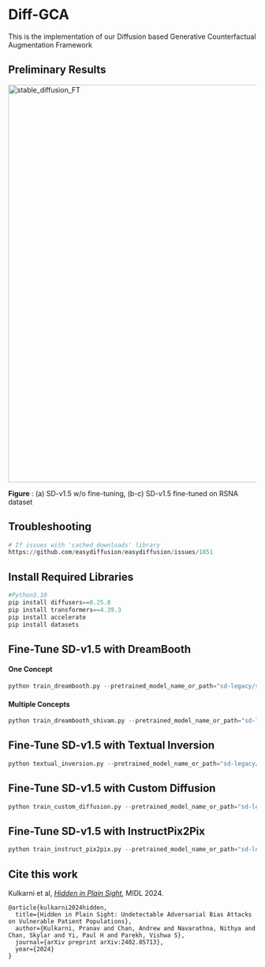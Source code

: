 # Diff-GCA
This is the implementation of our Diffusion based Generative Counterfactual Augmentation Framework

## Preliminary Results
<img width="804" alt="stable_diffusion_FT" src="https://github.com/user-attachments/assets/1d008925-6e87-4cef-8cb9-3e95ac3bda62" />

**Figure** : (a) SD-v1.5 w/o fine-tuning, (b-c) SD-v1.5 fine-tuned on RSNA dataset 

## Troubleshooting
```python
# If issues with 'cached_downloads' library
https://github.com/easydiffusion/easydiffusion/issues/1851
```

## Install Required Libraries
```python
#Python3.10
pip install diffusers==0.25.0
pip install transformers==4.39.3
pip install accelerate
pip install datasets
```

## Fine-Tune SD-v1.5 with DreamBooth

#### One Concept
```python
python train_dreambooth.py --pretrained_model_name_or_path="sd-legacy/stable-diffusion-v1-5" --instance_data_dir="../CXR/datasets/rsna/" --output_dir="saved_models/one_concept_db/" --instance_prompt="photo of a Chest X-ray" --resolution=512 --train_batch_size=1 --gradient_accumulation_steps=1 --learning_rate=5e-6 --lr_scheduler="constant" --lr_warmup_steps=0 --max_train_steps=4000
```

#### Multiple Concepts
```python
python train_dreambooth_shivam.py --pretrained_model_name_or_path="sd-legacy/stable-diffusion-v1-5"  --resolution=512 --train_batch_size=1 --gradient_accumulation_steps=1 --learning_rate=5e-6 --lr_scheduler="constant" --lr_warmup_steps=0 --max_train_steps=4000 --concepts_list="concepts.json" --output_dir="saved_models/n_concepts_db/"
```

## Fine-Tune SD-v1.5 with Textual Inversion
```python
python textual_inversion.py --pretrained_model_name_or_path="sd-legacy/stable-diffusion-v1-5" --train_data_dir="../CXR/datasets/rsna/" --learnable_property="object" --placeholder_token="<x-ray>" --initializer_token="ray" --resolution=512 --train_batch_size=1 --gradient_accumulation_steps=4 --max_train_steps=4000 --learning_rate=5.0e-04 --scale_lr --lr_scheduler="constant" --lr_warmup_steps=0 --output_dir="saved_models/textual_inversion_cxr"
```

## Fine-Tune SD-v1.5 with Custom Diffusion
```python
python train_custom_diffusion.py --pretrained_model_name_or_path="sd-legacy/stable-diffusion-v1-5" --instance_data_dir="../CXR/datasets/rsna/" --output_dir="saved_models/custom_diffusion_cxr" --class_data_dir="../CXR/datasets/rsna/" --real_prior --prior_loss_weight=1.0 --class_prompt="rsna x-ray" --num_class_images=30000 --instance_prompt="photo of a <rsna> x-ray" --resolution=512 --train_batch_size=2 --learning_rate=1e-5 --lr_warmup_steps=0 --max_train_steps=4000 --scale_lr --hflip --modifier_token "<rsna>" --validation_prompt="<rsna> x-ray" --no_safe_serialization
```

## Fine-Tune SD-v1.5 with InstructPix2Pix
```python
python train_instruct_pix2pix.py --pretrained_model_name_or_path="sd-legacy/stable-diffusion-v1-5" --dataset_name="../CXR/datasets/cxr_instruct_dataset" --resolution=256 --random_flip --train_batch_size=4 --gradient_accumulation_steps=4 --gradient_checkpointing --max_train_steps=15000 --checkpointing_steps=5000 --checkpoints_total_limit=1 --learning_rate=5e-05 --max_grad_norm=1 --lr_warmup_steps=0 --conditioning_dropout_prob=0.05 --mixed_precision=fp16 --seed=42 --output_dir="saved_models/instruct-pix2pix-model"
```

## Cite this work
Kulkarni et al, [*Hidden in Plain Sight*](https://arxiv.org/abs/2402.05713), MIDL 2024.
```
@article{kulkarni2024hidden,
  title={Hidden in Plain Sight: Undetectable Adversarial Bias Attacks on Vulnerable Patient Populations},
  author={Kulkarni, Pranav and Chan, Andrew and Navarathna, Nithya and Chan, Skylar and Yi, Paul H and Parekh, Vishwa S},
  journal={arXiv preprint arXiv:2402.05713},
  year={2024}
}
